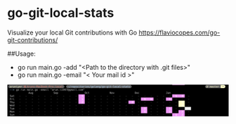 # go-git-local-stats
Visualize your local Git contributions with Go https://flaviocopes.com/go-git-contributions/

##Usage:
  * go run main.go -add "<Path to the directory with .git files>"
  * go run main.go -email "< Your mail id >"
  
<p>
	<img src="./go-git-visualization.png" width="800px">
</p>
